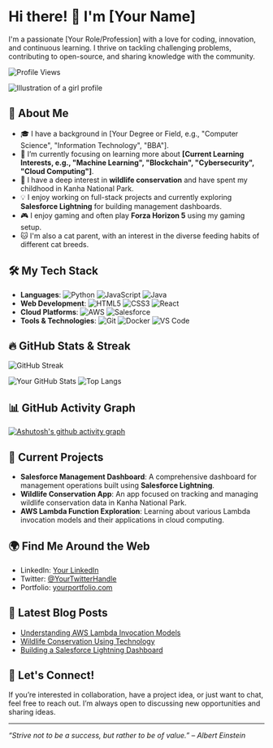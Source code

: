 # Hi there! 👋 I'm [Your Name]

I'm a passionate [Your Role/Profession] with a love for coding, innovation, and continuous learning. I thrive on tackling challenging problems, contributing to open-source, and sharing knowledge with the community.

![Profile Views](https://komarev.com/ghpvc/?username=your-username&color=blue)

![Illustration of a girl profile](https://your-image-link.com/image.png) <!-- Replace with your custom illustration URL -->

## 🚀 About Me

- 🎓 I have a background in [Your Degree or Field, e.g., "Computer Science", "Information Technology", "BBA"].
- 🌱 I’m currently focusing on learning more about **[Current Learning Interests, e.g., "Machine Learning", "Blockchain", "Cybersecurity", "Cloud Computing"]**.
- 🦁 I have a deep interest in **wildlife conservation** and have spent my childhood in Kanha National Park.
- 💡 I enjoy working on full-stack projects and currently exploring **Salesforce Lightning** for building management dashboards.
- 🎮 I enjoy gaming and often play **Forza Horizon 5** using my gaming setup.
- 🐱 I'm also a cat parent, with an interest in the diverse feeding habits of different cat breeds.

## 🛠️ My Tech Stack

- **Languages**: ![Python](https://img.shields.io/badge/Python-3776AB?style=flat&logo=python&logoColor=white) ![JavaScript](https://img.shields.io/badge/JavaScript-F7DF1E?style=flat&logo=javascript&logoColor=black) ![Java](https://img.shields.io/badge/Java-ED8B00?style=flat&logo=java&logoColor=white)
- **Web Development**: ![HTML5](https://img.shields.io/badge/HTML5-E34F26?style=flat&logo=html5&logoColor=white) ![CSS3](https://img.shields.io/badge/CSS3-1572B6?style=flat&logo=css3&logoColor=white) ![React](https://img.shields.io/badge/React-20232A?style=flat&logo=react&logoColor=61DAFB)
- **Cloud Platforms**: ![AWS](https://img.shields.io/badge/Amazon_AWS-232F3E?style=flat&logo=amazon-aws&logoColor=white) ![Salesforce](https://img.shields.io/badge/Salesforce-00A1E0?style=flat&logo=salesforce&logoColor=white)
- **Tools & Technologies**: ![Git](https://img.shields.io/badge/Git-F05032?style=flat&logo=git&logoColor=white) ![Docker](https://img.shields.io/badge/Docker-2496ED?style=flat&logo=docker&logoColor=white) ![VS Code](https://img.shields.io/badge/Visual_Studio_Code-0078D4?style=flat&logo=visual%20studio%20code&logoColor=white)

## 🔥 GitHub Stats & Streak

![GitHub Streak](https://github-readme-streak-stats.herokuapp.com/?user=your-username&theme=radical) <!-- GitHub Streak Monitor -->

![Your GitHub Stats](https://github-readme-stats.vercel.app/api?username=your-username&show_icons=true&hide=prs&theme=radical&line_height=24) <!-- GitHub Stats Graph -->
![Top Langs](https://github-readme-stats.vercel.app/api/top-langs/?username=your-username&layout=compact&theme=radical) <!-- Top Languages Graph -->

## 📊 GitHub Activity Graph

[![Ashutosh's github activity graph](https://github-readme-activity-graph.cyclic.app/graph?username=your-username&theme=react-dark)](https://github.com/ashutosh00710/github-readme-activity-graph) <!-- GitHub Activity Graph -->

## 🔭 Current Projects

- **Salesforce Management Dashboard**: A comprehensive dashboard for management operations built using **Salesforce Lightning**.
- **Wildlife Conservation App**: An app focused on tracking and managing wildlife conservation data in Kanha National Park.
- **AWS Lambda Function Exploration**: Learning about various Lambda invocation models and their applications in cloud computing.

## 🌍 Find Me Around the Web

- LinkedIn: [Your LinkedIn](https://www.linkedin.com/in/your-profile)
- Twitter: [@YourTwitterHandle](https://twitter.com/your-profile)
- Portfolio: [yourportfolio.com](https://www.yourportfolio.com)

## 📝 Latest Blog Posts

- [Understanding AWS Lambda Invocation Models](https://yourblog.com/aws-lambda-invocation-models)
- [Wildlife Conservation Using Technology](https://yourblog.com/wildlife-conservation-tech)
- [Building a Salesforce Lightning Dashboard](https://yourblog.com/salesforce-dashboard)

## 🤝 Let's Connect!

If you’re interested in collaboration, have a project idea, or just want to chat, feel free to reach out. I’m always open to discussing new opportunities and sharing ideas.

---

*“Strive not to be a success, but rather to be of value.” – Albert Einstein*
